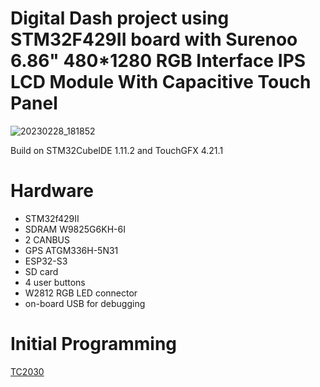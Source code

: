 # Digital Dash project using STM32F429II board with Surenoo 6.86" 480*1280 RGB Interface IPS LCD Module With Capacitive Touch Panel

![20230228_181852](https://user-images.githubusercontent.com/12942077/221971690-ed7a70cc-e0ea-4f51-b5da-a2c43340a69c.jpg)

Build on STM32CubeIDE 1.11.2 and TouchGFX 4.21.1


# Hardware

* STM32f429II
* SDRAM W9825G6KH-6I
* 2 CANBUS
* GPS ATGM336H-5N31
* ESP32-S3
* SD card
* 4 user buttons
* W2812 RGB LED connector
* on-board USB for debugging

# Initial Programming

[TC2030](https://github.com/rusefi/rusefi/wiki/Tag-Connect-TC2030) 
